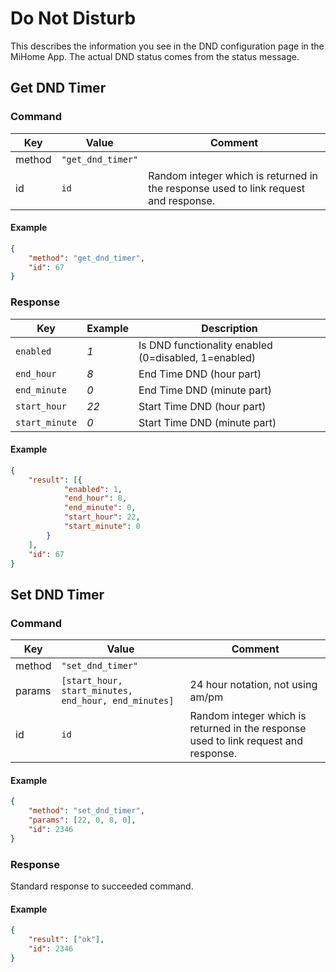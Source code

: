 # Do Not Disturb

This describes the information you see in the DND configuration page in the MiHome App.
The actual DND status comes from the status message.

## Get DND Timer

### Command

| Key    | Value             | Comment                                                                             |
| ------ | ----------------- | ----------------------------------------------------------------------------------- |
| method | `"get_dnd_timer"` |                                                                                     |
| id     | `id`              | Random integer which is returned in the response used to link request and response. |

#### Example

```json
{
    "method": "get_dnd_timer",
    "id": 67
}
```

### Response

| Key            | Example | Description                                          |
| -------------- | ------- | ---------------------------------------------------- |
| `enabled`      | _1_     | Is DND functionality enabled (0=disabled, 1=enabled) |
| `end_hour`     | _8_     | End Time DND (hour part)                             |
| `end_minute`   | _0_     | End Time DND (minute part)                           |
| `start_hour`   | _22_    | Start Time DND (hour part)                           |
| `start_minute` | _0_     | Start Time DND (minute part)                         |

#### Example

```json
{
    "result": [{
            "enabled": 1,
            "end_hour": 8,
            "end_minute": 0,
            "start_hour": 22,
            "start_minute": 0
        }
    ],
    "id": 67
}
```

## Set DND Timer

### Command

 | Key    | Value                                                | Comment                                                                             |
 | ------ | ---------------------------------------------------- | ----------------------------------------------------------------------------------- |
 | method | `"set_dnd_timer"`                                    |                                                                                     |
 | params | `[start_hour, start_minutes, end_hour, end_minutes]` | 24 hour notation, not using am/pm                                                   |
 | id     | `id`                                                 | Random integer which is returned in the response used to link request and response. |

#### Example

```json
{
    "method": "set_dnd_timer",
    "params": [22, 0, 8, 0],
    "id": 2346
}
```

### Response

Standard response to succeeded command.

#### Example

```json
{
    "result": ["ok"],
    "id": 2346
}
```
